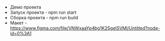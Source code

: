 - Демо проекта 
- Запуск проекта - npm run start
- Сборка проекта - npm run build
- Макет - https://www.figma.com/file/VNWxaaYp4bg1K2SgelSVMl/Untitled?node-id=0%3A1

